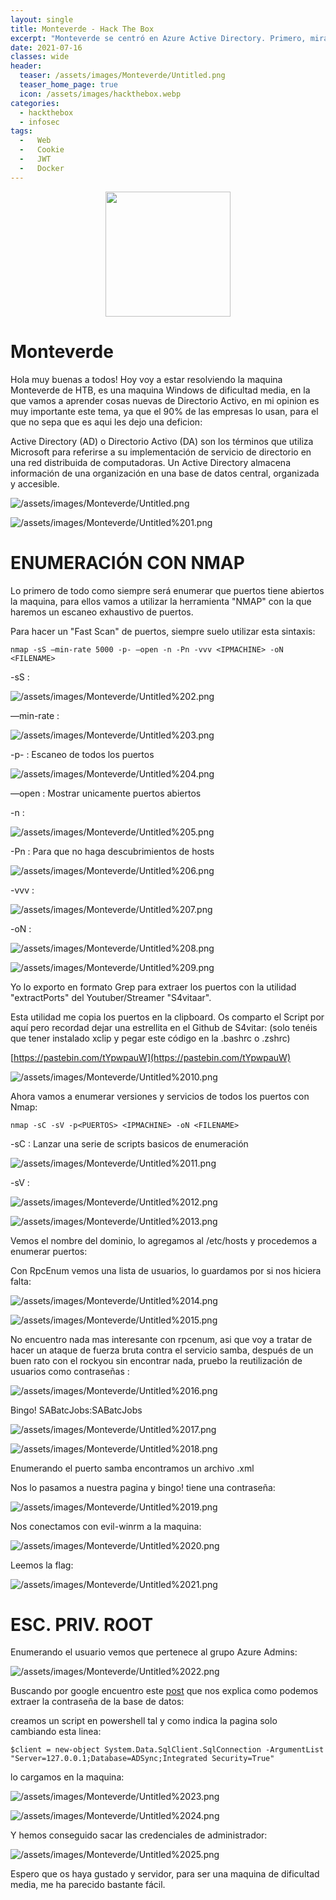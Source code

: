 ```yaml
---
layout: single
title: Monteverde - Hack The Box
excerpt: "Monteverde se centró en Azure Active Directory. Primero, miraré RPC para obtener una lista de usuarios y luego verificaré si alguno usó su nombre de usuario como contraseña. Con los créditos de SABatchJobs, obtendré acceso a SMB para encontrar un archivo de configuración XML con una contraseña para uno de los usuarios en el cuadro que tiene permisos de WinRM. Desde allí, puedo abusar de la base de datos del directorio activo de Azure para filtrar la contraseña de administrador."
date: 2021-07-16
classes: wide
header:
  teaser: /assets/images/Monteverde/Untitled.png
  teaser_home_page: true
  icon: /assets/images/hackthebox.webp
categories:
  - hackthebox
  - infosec
tags:
  -   Web
  -   Cookie
  -   JWT
  -   Docker
---
```


<div>
<p style = 'text-align:center;'>
<img src="http://www.hackthebox.eu/badge/image/497437" alt="" width="200px">
</p>
</div>

# Monteverde 

Hola muy buenas a todos! Hoy voy a estar resolviendo la maquina Monteverde de  HTB, es una maquina Windows de dificultad media, en la que vamos a aprender cosas nuevas de Directorio Activo, en mi opinion es muy importante este tema, ya que el 90% de las empresas lo usan, para el que no sepa que es aqui les dejo una deficion:

Active Directory (AD) o Directorio Activo (DA) son los términos que utiliza Microsoft para referirse a su implementación de servicio de directorio en una red distribuida de computadoras. Un Active Directory almacena información de una organización en una base de datos central, organizada y accesible.

![/assets/images/Monteverde/Untitled.png](/assets/images/Monteverde/Untitled.png)

![/assets/images/Monteverde/Untitled%201.png](/assets/images/Monteverde/Untitled%201.png)

# **ENUMERACIÓN CON NMAP**

Lo primero de todo como siempre será enumerar que puertos tiene abiertos la maquina, para ellos vamos a utilizar la herramienta "NMAP" con la que haremos un escaneo exhaustivo de puertos.

Para hacer un "Fast Scan" de puertos, siempre suelo utilizar esta sintaxis:

`nmap -sS —min-rate 5000 -p- —open -n -Pn -vvv <IPMACHINE> -oN <FILENAME>` 

-sS : 

![/assets/images/Monteverde/Untitled%202.png](/assets/images/Monteverde/Untitled%202.png)

—min-rate :

![/assets/images/Monteverde/Untitled%203.png](/assets/images/Monteverde/Untitled%203.png)

-p- : Escaneo de todos los puertos

![/assets/images/Monteverde/Untitled%204.png](/assets/images/Monteverde/Untitled%204.png)

—open : Mostrar unicamente puertos abiertos

-n : 

![/assets/images/Monteverde/Untitled%205.png](/assets/images/Monteverde/Untitled%205.png)

-Pn : Para que no haga descubrimientos de hosts

![/assets/images/Monteverde/Untitled%206.png](/assets/images/Monteverde/Untitled%206.png)

-vvv : 

![/assets/images/Monteverde/Untitled%207.png](/assets/images/Monteverde/Untitled%207.png)

-oN :

![/assets/images/Monteverde/Untitled%208.png](/assets/images/Monteverde/Untitled%208.png)

![/assets/images/Monteverde/Untitled%209.png](/assets/images/Monteverde/Untitled%209.png)

Yo lo exporto en formato Grep para extraer los puertos con la utilidad "extractPorts" del Youtuber/Streamer "S4vitaar".

Esta utilidad me copia los puertos en la clipboard. Os comparto el Script por aquí pero recordad dejar una estrellita en el Github de S4vitar: (solo tenéis que tener instalado xclip y pegar este código en la .bashrc o .zshrc)

[https://pastebin.com/tYpwpauW](https://pastebin.com/tYpwpauW) 

![/assets/images/Monteverde/Untitled%2010.png](/assets/images/Monteverde/Untitled%2010.png)

Ahora vamos a enumerar versiones y servicios de todos los puertos con Nmap:

`nmap -sC -sV -p<PUERTOS> <IPMACHINE> -oN <FILENAME>`

-sC : Lanzar una serie de scripts basicos de enumeración

![/assets/images/Monteverde/Untitled%2011.png](/assets/images/Monteverde/Untitled%2011.png)

-sV : 

![/assets/images/Monteverde/Untitled%2012.png](/assets/images/Monteverde/Untitled%2012.png)

![/assets/images/Monteverde/Untitled%2013.png](/assets/images/Monteverde/Untitled%2013.png)

Vemos el nombre del dominio, lo agregamos al /etc/hosts y procedemos a enumerar puertos:

Con RpcEnum vemos una lista de usuarios, lo guardamos por si nos hiciera falta:

![/assets/images/Monteverde/Untitled%2014.png](/assets/images/Monteverde/Untitled%2014.png)

![/assets/images/Monteverde/Untitled%2015.png](/assets/images/Monteverde/Untitled%2015.png)

No encuentro nada mas interesante con rpcenum, asi que voy a tratar de hacer un ataque de fuerza bruta contra el servicio samba, después de un buen rato con el rockyou sin encontrar nada, pruebo la reutilización de usuarios como contraseñas :

![/assets/images/Monteverde/Untitled%2016.png](/assets/images/Monteverde/Untitled%2016.png)

Bingo! SABatcJobs:SABatcJobs

![/assets/images/Monteverde/Untitled%2017.png](/assets/images/Monteverde/Untitled%2017.png)

![/assets/images/Monteverde/Untitled%2018.png](/assets/images/Monteverde/Untitled%2018.png)

Enumerando el puerto samba encontramos un archivo .xml

Nos lo pasamos a nuestra pagina y bingo! tiene una contraseña:

![/assets/images/Monteverde/Untitled%2019.png](/assets/images/Monteverde/Untitled%2019.png)

Nos conectamos con evil-winrm a la maquina:

![/assets/images/Monteverde/Untitled%2020.png](/assets/images/Monteverde/Untitled%2020.png)

Leemos la flag:

![/assets/images/Monteverde/Untitled%2021.png](/assets/images/Monteverde/Untitled%2021.png)

# **ESC. PRIV. ROOT**

Enumerando el usuario vemos que pertenece al grupo Azure Admins:

![/assets/images/Monteverde/Untitled%2022.png](/assets/images/Monteverde/Untitled%2022.png)

Buscando por google encuentro este [post](https://blog.xpnsec.com/azuread-connect-for-redteam/) que nos explica como podemos extraer la contraseña de la base de datos:

creamos un script en powershell tal y como indica la pagina solo cambiando esta linea:

`$client = new-object System.Data.SqlClient.SqlConnection -ArgumentList "Server=127.0.0.1;Database=ADSync;Integrated Security=True"`

lo cargamos en la maquina:

![/assets/images/Monteverde/Untitled%2023.png](/assets/images/Monteverde/Untitled%2023.png)

![/assets/images/Monteverde/Untitled%2024.png](/assets/images/Monteverde/Untitled%2024.png)

Y hemos conseguido sacar las credenciales de administrador:

![/assets/images/Monteverde/Untitled%2025.png](/assets/images/Monteverde/Untitled%2025.png)

Espero que os haya gustado y servidor, para ser una maquina de dificultad media, me ha parecido bastante fácil.